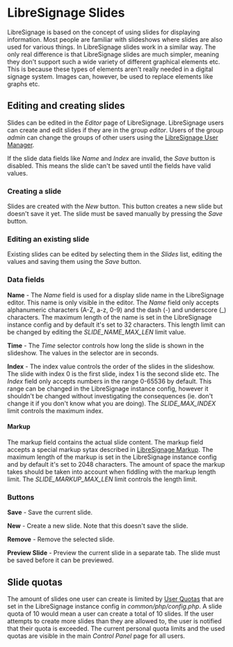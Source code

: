 # LibreSignage Slides

LibreSignage is based on the concept of using slides for displaying
information. Most people are familiar with slideshows where slides
are also used for various things. In LibreSignage slides work in a
similar way. The only real difference is that LibreSignage slides are
much simpler, meaning they don't support such a wide variety of different
graphical elements etc. This is because these types of elements aren't
really needed in a digital signage system. Images can, however, be used
to replace elements like graphs etc.

## Editing and creating slides

Slides can be edited in the _Editor_ page of LibreSignage. LibreSignage
users can create and edit slides if they are in the group _editor_.
Users of the group _admin_ can change the groups of other users using
the [LibreSignage User Manager](/doc?doc=user_manager).

If the slide data fields like _Name_ and _Index_ are invalid, the _Save_
button is disabled. This means the slide can't be saved until the fields
have valid values.

### Creating a slide

Slides are created with the _New_ button. This button creates a new slide
but doesn't save it yet. The slide must be saved manually by pressing the
_Save_ button.

### Editing an existing slide

Existing slides can be edited by selecting them in the _Slides_ list,
editing the values and saving them using the _Save_ button.

### Data fields

**Name** - The _Name_ field is used for a display slide name in the
LibreSignage editor. This name is only visible in the editor. The _Name_
field only accepts alphanumeric characters (A-Z, a-z, 0-9) and the dash
(-) and underscore (_) characters. The maximum length of the name is set
in the LibreSignage instance config and by default it's set to 32
characters. This length limit can be changed by editing the
*SLIDE_NAME_MAX_LEN* limit value.

**Time** - The _Time_ selector controls how long the slide is shown in
the slideshow. The values in the selector are in seconds.

**Index** - The index value controls the order of the slides in the
slideshow. The slide with index 0 is the first slide, index 1 is the
second slide etc. The _Index_ field only accepts numbers in the range
0-65536 by default. This range can be changed in the LibreSignage
instance config, however it shouldn't be changed without investigating
the consequences (ie. don't change it if you don't know what you are
doing). The *SLIDE_MAX_INDEX* limit controls the maximum index.

#### Markup

The markup field contains the actual slide content. The markup field
accepts a special markup sytax described in
[LibreSignage Markup](/doc?doc=markup). The maximum length of the markup
is set in the LibreSignage instance config and by default it's set to
2048 characters. The amount of space the markup takes should be taken
into account when fiddling with the markup length limit. The
*SLIDE_MARKUP_MAX_LEN* limit controls the length limit.

### Buttons

**Save** - Save the current slide.

**New** - Create a new slide. Note that this doesn't save the slide.

**Remove** - Remove the selected slide.

**Preview Slide** - Preview the current slide in a separate tab. The
slide must be saved before it can be previewed.

## Slide quotas

The amount of slides one user can create is limited by
[User Quotas](/doc?doc=quotas) that are set in the LibreSignage instance
config in _common/php/config.php_. A slide quota of 10 would mean a
user can create a total of 10 slides. If the user attempts to create
more slides than they are allowed to, the user is notified that their
quota is exceeded. The current personal quota limits and the used quotas
are visible in the main _Control Panel_ page for all users.
